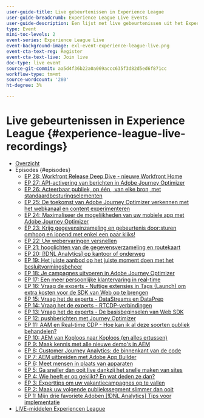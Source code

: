 ```yaml
---
user-guide-title: Live gebeurtenissen in Experience League
user-guide-breadcrumb: Experience League Live Events
user-guide-description: Een lijst met live gebeurtenissen uit het Experience League
type: Event
mini-toc-levels: 2
event-series: Experience League Live
event-background-image: exl-event-experience-league-live.png
event-cta-text-reg: Register
event-cta-text-live: Join live
doc-type: live event
source-git-commit: aa5d4f36b22a0a069accc635f3d82d5ed6f871cc
workflow-type: tm+mt
source-wordcount: '280'
ht-degree: 3%

---
```



# Live gebeurtenissen in Experience League {#experience-league-live-recordings}

+ [Overzicht](overview.md)
+ Episodes {#episodes}
   + [EP 28: Workfront Release Deep Dive - nieuwe Workfront Home](episodes/exl-live-episode-10-26-23.md)
   + [EP 27: API-activering van berichten in Adobe Journey Optimizer](episodes/exl-live-episode-8-23-23.md)
   + [EP 26: Acteerbaar publiek, op één &#x200B;, van elke bron, met standaardbesturingselementen](episodes/exl-live-episode-7-20-23.md)
   + [EP 25: De toekomst van Adobe Journey Optimizer verkennen met het webkanaal en content experimenteren](episodes/exl-live-episode-6-14-23.md)
   + [EP 24: Maximaliseer de mogelijkheden van uw mobiele app met Adobe Journey Optimizer](episodes/exl-live-episode-5-24-23.md)
   + [EP 23: Krijg gegevensinzameling en gebeurtenis door:sturen omhoog en lopend met enkel een paar kliks!](episodes/exl-live-episode-4-25-23.md)
   + [EP 22: Uw webervaringen versnellen](episodes/exl-live-episode-2-16-23.md)
   + [EP 21: hooglichten van de gegevensverzameling en routekaart](episodes/exl-live-episode-1-26-23.md)
   + [EP 20: [!DNL Analytics] op kantoor of onderweg](episodes/exl-live-episode-11-18-22.md)
   + [EP 19: Het juiste aanbod op het juiste moment doen met het besluitvormingsbeheer](episodes/exl-live-episode-10-25-22.md)
   + [EP 18: Je campagnes uitvoeren in Adobe Journey Optimizer](episodes/exl-live-episode-09-22-22.md)
   + [EP 17: Een meer persoonlijke klantervaring in real-time](episodes/exl-live-episode-09-20-22.md)
   + [EP 16: Vraag de experts - Nuttige extensies in Tags (Launch) om extra kosten voor de SDK van Web op te brengen](episodes/exl-live-episode-08-23-22.md)
   + [EP 15: Vraag het de experts - DataStreams en DataPrep](episodes/exl-live-episode-07-21-22.md)
   + [EP 14: Vraag het de experts - RTCDP-verbindingen](episodes/exl-live-episode-06-23-22.md)
   + [EP 13: Vraag het de experts - De basisbeginselen van Web SDK](episodes/exl-live-episode-05-26-22.md)
   + [EP 12: pushberichten met Journey Optimizer](episodes/exl-live-episode-05-12-22.md)
   + [EP 11: AAM en Real-time CDP - Hoe kan ik al deze soorten publiek behandelen?](episodes/exl-live-episode-04-28-22.md)
   + [EP 10: AEM van Koploos naar Koploos (en alles ertussen)](episodes/exl-live-episode-04-21-22.md)
   + [EP 9: Maak kennis met alle nieuwe demo&#39;s in AEM](episodes/exl-live-episode-02-03-22.md)
   + [EP 8: Customer Journey Analytics: de binnenkant van de code](episodes/exl-live-episode-08.md)
   + [EP 7: AEM uitbreiden met Adobe App Builder](episodes/exl-live-episode-07.md)
   + [EP 6: Meet mensen in plaats van apparaten](episodes/exl-live-episode-06.md)
   + [EP 5: Ga sneller dan ooit live dankzij het snelle maken van sites](episodes/exl-live-episode-05.md)
   + [EP 4: Wie heeft er op geklikt? En wat deden ze dan?](episodes/exl-live-episode-04.md)
   + [EP 3: Experttips om uw vakantiecampagnes op te vallen](episodes/exl-live-episode-03.md)
   + [EP 2: Maak uw volgende publiekssegment slimmer dan ooit](episodes/exl-live-episode-02.md)
   + [EP 1: Mijn drie favoriete Adoben [!DNL Analytics] Tips voor implementatie](episodes/exl-live-episode-01.md)
+ [LIVE-middelen Experiencen League](exl-live-assets.md)
